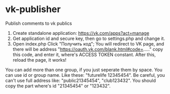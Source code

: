 # vk-publisher
Publish comments to vk publics


1) Create standalone application: 
https://vk.com/apps?act=manage
2) Get application id and secure key, 
then go to settings.php and change it.
3) Open index.php
Click "Получить код";
You will redirect to VK page, and there
will be address "https://oauth.vk.com/blank.html#code=....."
copy this code, and enter it, where's ACCESS TOKEN constant.
After this, reload the page, it works!

You can add more than one group, if you just seperate them by
space. You can use id or group name. Like these: "futurelife 12345454".
Be careful, you can't use full address like: "public21345454", "club123432".
You should copy the part where's id "21345454" or "123432".
